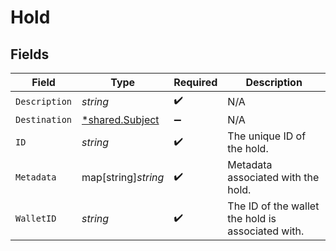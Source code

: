 # Hold


## Fields

| Field                                                    | Type                                                     | Required                                                 | Description                                              |
| -------------------------------------------------------- | -------------------------------------------------------- | -------------------------------------------------------- | -------------------------------------------------------- |
| `Description`                                            | *string*                                                 | :heavy_check_mark:                                       | N/A                                                      |
| `Destination`                                            | [*shared.Subject](../../../pkg/models/shared/subject.md) | :heavy_minus_sign:                                       | N/A                                                      |
| `ID`                                                     | *string*                                                 | :heavy_check_mark:                                       | The unique ID of the hold.                               |
| `Metadata`                                               | map[string]*string*                                      | :heavy_check_mark:                                       | Metadata associated with the hold.                       |
| `WalletID`                                               | *string*                                                 | :heavy_check_mark:                                       | The ID of the wallet the hold is associated with.        |